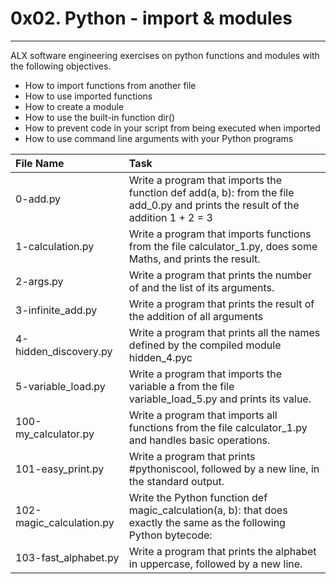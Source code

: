 # 0x02. Python - import & modules
----------------------------------
ALX software engineering exercises on python functions and modules with the following objectives.
- How to import functions from another file
- How to use imported functions
- How to create a module
- How to use the built-in function dir()
- How to prevent code in your script from being executed when imported
- How to use command line arguments with your Python programs

| File Name | Task |
|:----------|:-----|
| 0-add.py | Write a program that imports the function def add(a, b): from the file add_0.py and prints the result of the addition 1 + 2 = 3 |
| 1-calculation.py | Write a program that imports functions from the file calculator_1.py, does some Maths, and prints the result. |
| 2-args.py | Write a program that prints the number of and the list of its arguments. |
| 3-infinite_add.py | Write a program that prints the result of the addition of all arguments |
| 4-hidden_discovery.py | Write a program that prints all the names defined by the compiled module hidden_4.pyc |
| 5-variable_load.py | Write a program that imports the variable a from the file variable_load_5.py and prints its value. |
| 100-my_calculator.py | Write a program that imports all functions from the file calculator_1.py and handles basic operations. |
| 101-easy_print.py | Write a program that prints #pythoniscool, followed by a new line, in the standard output. |
| 102-magic_calculation.py | Write the Python function def magic_calculation(a, b): that does exactly the same as the following Python bytecode: |
| 103-fast_alphabet.py | Write a program that prints the alphabet in uppercase, followed by a new line. |
